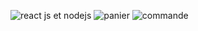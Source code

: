
![react js et nodejs](https://user-images.githubusercontent.com/33002170/209314355-7c646bc7-dffe-4a80-ad45-1fbdf53d8157.PNG)
![panier](https://user-images.githubusercontent.com/33002170/209314409-d6fbd294-6c21-4ffb-8f83-01830e5defec.PNG)
![commande](https://user-images.githubusercontent.com/33002170/209314428-0e419c2d-c551-41f1-8f85-70726f21c24c.PNG)
